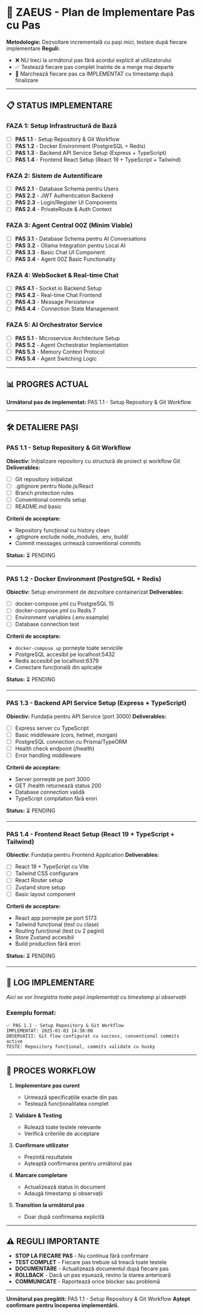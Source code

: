 # 🚀 ZAEUS - Plan de Implementare Pas cu Pas

**Metodologie:** Dezvoltare incrementală cu pași mici, testare după fiecare implementare
**Reguli:** 
- ❌ NU treci la următorul pas fără acordul explicit al utilizatorului
- ✅ Testează fiecare pas complet înainte de a merge mai departe
- 📝 Marchează fiecare pas ca IMPLEMENTAT cu timestamp după finalizare

---

## 📋 STATUS IMPLEMENTARE

### FAZA 1: Setup Infrastructură de Bază
- [ ] **PAS 1.1** - Setup Repository & Git Workflow
- [ ] **PAS 1.2** - Docker Environment (PostgreSQL + Redis)
- [ ] **PAS 1.3** - Backend API Service Setup (Express + TypeScript)
- [ ] **PAS 1.4** - Frontend React Setup (React 19 + TypeScript + Tailwind)

### FAZA 2: Sistem de Autentificare
- [ ] **PAS 2.1** - Database Schema pentru Users
- [ ] **PAS 2.2** - JWT Authentication Backend
- [ ] **PAS 2.3** - Login/Register UI Components
- [ ] **PAS 2.4** - PrivateRoute & Auth Context

### FAZA 3: Agent Central 00Z (Minim Viable)
- [ ] **PAS 3.1** - Database Schema pentru AI Conversations
- [ ] **PAS 3.2** - Ollama Integration pentru Local AI
- [ ] **PAS 3.3** - Basic Chat UI Component
- [ ] **PAS 3.4** - Agent 00Z Basic Functionality

### FAZA 4: WebSocket & Real-time Chat
- [ ] **PAS 4.1** - Socket.io Backend Setup
- [ ] **PAS 4.2** - Real-time Chat Frontend
- [ ] **PAS 4.3** - Message Persistence
- [ ] **PAS 4.4** - Connection State Management

### FAZA 5: AI Orchestrator Service
- [ ] **PAS 5.1** - Microservice Architecture Setup
- [ ] **PAS 5.2** - Agent Orchestrator Implementation
- [ ] **PAS 5.3** - Memory Context Protocol
- [ ] **PAS 5.4** - Agent Switching Logic

---

## 📊 PROGRES ACTUAL

**Următorul pas de implementat:** PAS 1.1 - Setup Repository & Git Workflow

---

## 🛠️ DETALIERE PAȘI

### PAS 1.1 - Setup Repository & Git Workflow
**Obiectiv:** Inițializare repository cu structură de proiect și workflow Git
**Deliverables:**
- [ ] Git repository inițializat
- [ ] .gitignore pentru Node.js/React
- [ ] Branch protection rules
- [ ] Conventional commits setup
- [ ] README.md basic

**Criterii de acceptare:**
- Repository funcțional cu history clean
- .gitignore exclude node_modules, .env, build/
- Commit messages urmează conventional commits

**Status:** ⏳ PENDING

---

### PAS 1.2 - Docker Environment (PostgreSQL + Redis)
**Obiectiv:** Setup environment de dezvoltare containerizat
**Deliverables:**
- [ ] docker-compose.yml cu PostgreSQL 15
- [ ] docker-compose.yml cu Redis 7
- [ ] Environment variables (.env.example)
- [ ] Database connection test

**Criterii de acceptare:**
- `docker-compose up` pornește toate serviciile
- PostgreSQL accesibil pe localhost:5432
- Redis accesibil pe localhost:6379
- Conectare funcțională din aplicație

**Status:** ⏳ PENDING

---

### PAS 1.3 - Backend API Service Setup (Express + TypeScript)
**Obiectiv:** Fundația pentru API Service (port 3000)
**Deliverables:**
- [ ] Express server cu TypeScript
- [ ] Basic middleware (cors, helmet, morgan)
- [ ] PostgreSQL connection cu Prisma/TypeORM
- [ ] Health check endpoint (/health)
- [ ] Error handling middleware

**Criterii de acceptare:**
- Server pornește pe port 3000
- GET /health returnează status 200
- Database connection validă
- TypeScript compilation fără erori

**Status:** ⏳ PENDING

---

### PAS 1.4 - Frontend React Setup (React 19 + TypeScript + Tailwind)
**Obiectiv:** Fundația pentru Frontend Application
**Deliverables:**
- [ ] React 19 + TypeScript cu Vite
- [ ] Tailwind CSS configurare
- [ ] React Router setup
- [ ] Zustand store setup
- [ ] Basic layout component

**Criterii de acceptare:**
- React app pornește pe port 5173
- Tailwind funcțional (test cu clase)
- Routing funcțional (test cu 2 pagini)
- Store Zustand accesibil
- Build production fără erori

**Status:** ⏳ PENDING

---

## 📝 LOG IMPLEMENTARE

*Aici se vor înregistra toate pașii implementați cu timestamp și observații*

### Exemplu format:
```
✅ PAS 1.1 - Setup Repository & Git Workflow
IMPLEMENTAT: 2025-01-03 14:30:00
OBSERVAȚII: Git flow configurat cu success, conventional commits active
TESTE: Repository funcțional, commits validate cu husky
```

---

## 🔄 PROCES WORKFLOW

1. **Implementare pas curent**
   - Urmează specificațiile exacte din pas
   - Testează funcționalitatea complet
   
2. **Validare & Testing**
   - Rulează toate testele relevante
   - Verifică criteriile de acceptare
   
3. **Confirmare utilizator**
   - Prezintă rezultatele
   - Așteaptă confirmarea pentru următorul pas
   
4. **Marcare completare**
   - Actualizează status în document
   - Adaugă timestamp și observații
   
5. **Transition la următorul pas**
   - Doar după confirmarea explicită

---

## ⚠️ REGULI IMPORTANTE

- **STOP LA FIECARE PAS** - Nu continua fără confirmare
- **TEST COMPLET** - Fiecare pas trebuie să treacă toate testele
- **DOCUMENTARE** - Actualizează documentul după fiecare pas
- **ROLLBACK** - Dacă un pas eșuează, revino la starea anterioară
- **COMMUNICATE** - Raportează orice blocker sau problemă

---

**Următorul pas pregătit:** PAS 1.1 - Setup Repository & Git Workflow
**Aștept confirmare pentru începerea implementării.**